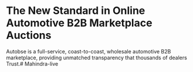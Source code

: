 # The New Standard in Online Automotive B2B Marketplace Auctions

Autobse is a full-service, coast-to-coast, wholesale automotive B2B marketplace, providing unmatched transparency that thousands of dealers Trust.# Mahindra-live
